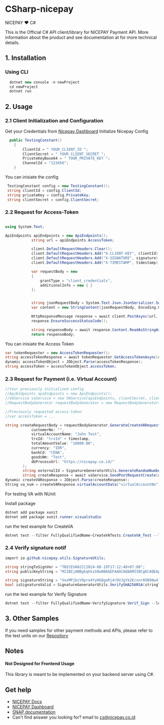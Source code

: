# CSharp-nicepay
NICEPAY ❤️ C#

This is the Official C# API client/library for NICEPAY Payment API. More information about the product and see documentation at for more technical details.

## 1. Installation
### Using CLI 
```csharp
  dotnet new console -n newProject 
  cd newProject
  dotnet run
```
## 2. Usage
### 2.1 Client Initialization and Configuration
Get your Credentials from [Nicepay Dashboard](https://bo.nicepay.co.id/)
Initialize Nicepay Config

```csharp
  public TestingConstant()
    {
        ClientId = " YOUR_CLIENT_ID ";
        ClientSecret = " YOUR_CLIENT_SECRET ";
        PrivateKeyBase64 = " YOUR_PRIVATE_KEY ";
        ChannelId = "123456";
    }
```
You can inisiate the config

```csharp
 TestingConstant config = new TestingConstant();
 string clientId = config.ClientId;
 string privateKey = config.PrivateKey;
 string clientSecret = config.ClientSecret;
```

### 2.2 Request for Access-Token

```csharp

using System.Text;

ApiEndpoints apiEndpoints = new ApiEndpoints();
            string url = apiEndpoints.AccessToken;

            client.DefaultRequestHeaders.Clear();
            client.DefaultRequestHeaders.Add("X-CLIENT-KEY", clientId);
            client.DefaultRequestHeaders.Add("X-SIGNATURE", signature);
            client.DefaultRequestHeaders.Add("X-TIMESTAMP", timestamp);

            var requestBody = new
            {
                grantType = "client_credentials",
                additionalInfo = new { }
            };


            string jsonRequestBody = System.Text.Json.JsonSerializer.Serialize(requestBody);
            var content = new StringContent(jsonRequestBody, Encoding.UTF8, "application/json");

            HttpResponseMessage response = await client.PostAsync(url, content);
            response.EnsureSuccessStatusCode();

            string responseBody = await response.Content.ReadAsStringAsync();
            return responseBody;
```

You can inisiate the Access Token

```csharp
var tokenRequester = new AccessTokenRequester();
string accessTokenResponse = await tokenRequester.GetAccessTokenAsync(clientId, signature, timestamp);
dynamic accessTokenObject = JObject.Parse(accessTokenResponse);
string accessToken = accessTokenObject.accessToken;
```

### 2.3 Request for Payment (i.e. Virtual Account)

```csharp
//Your previously initialized config
//ApiEndpoints apiEndpoints = new ApiEndpoints();
//VAService vaService = new VAService(apiEndpoints, clientSecret, clientId, channelId);
//RequestBodyGenerator requestBodyGenerator = new RequestBodyGenerator(clientId);

//Previously requested access-token
//var accessToken = ...

string createRequestBody = requestBodyGenerator.GenerateCreateVARequest(
            customerNo: "",
            virtualAccountName: "John Test",
            trxId: "trxId" + timestamp,
            totalAmountValue: "10000.00",
            currency: "IDR",
            bankCd: "CENA",
            goodsNm: "Test",
            dbProcessUrl: "https://nicepay.co.id/"
        );
        string externalId = SignatureGeneratorUtils.GenerateRandomNumberString(6);
        string createResponse = await vaService.SendPostRequestCreate(apiEndpoints.CreateVA, accessToken, timestamp, createRequestBody, externalId);
dynamic createVAResponse = JObject.Parse(createResponse);
String va_num = createVAResponse.virtualAccountData["virtualAccountNo"];
```
For testing VA with NUnit

Install package
```csharp
dotnet add package xunit
dotnet add package xunit.runner.visualstudio
```
run the test 
example for CreateVA
```csharp
dotnet test --filter FullyQualifiedName~CreateVATests.CreateVA_Test --logger "console;verbosity=detailed"
```


### 2.4 Verify signature notif 

```csharp
import io.github.nicepay.utils.SignatureUtils;

string stringToSignVer = "TNICEVA023|2024-08-19T17:12:40+07:00";
string publicKeyString = "MIIBIjANBgkqhkiG9w0BAQEFAAOCAQ8AMIIBCgKCAQEApizrKJl/1Legp3Zj8f0oTIjKnUWe2HJCBSoRsVLxtpf0Dr1MI+23y+AMNKKxVXxbvReZq/sD91uN4GFYMUr16LY9oX7nJXh9C1JlI4/Xb/Q9MF30o1XYvogHLATtvTR/KQ8hxrf6Nlj/yuzeqrT+PiQMZt1CaKiE6UMn36kq11DmDq4ocwcNhChKDudNZSZ4YYIFn5IgH05K+VsRjehpa0szbO8qHmvnprXVVcqvk7ZSS+6fYwDynOq0f552aL0LWX0glNhh9F0oJqmTreW4lM0mdhNDq4GhlJZl5IpaUiaGRM2Rz/t6spgwR7nqUhI9aE2kjzaorgP4ZWUGm3wlTwIDAQAB"; 

string signatureString = "VoxMPjbcV9pro4YyHGQgoRj4rDVJgYk2Ecxn+95B90w47Wnabtco35BfhGpR7a5RukUNnAdeOEBNczSFk4B9uYyu3jc+ceX+Dvz5OYSgSnw5CiMHtGiVnTAqCM/yHZ2MRpIEqekBc4BWMLVtexSWp0YEJjLyo9dZPrSkSbyLVuD7jkUbvmEpVdvK0uK15xb8jueCcDA6LYVXHkq/OMggS1/5mrLNriBhCGLuR7M7hBUJbhpOXSJJEy7XyfItTBA+3MRC2FLcvUpMDrn/wz1uH1+b9A6FP7mG0bRSBOm2BTLyf+xJR5+cdd88RhF70tNQdQxhqr4okVo3IFqlCz2FFg==";
bool isSignatureValid = SignatureGeneratorUtils.VerifySHA256RSA(stringToSignVer, publicKeyString, signatureString);
```
run the test 
example for Verify Signature
```csharp
dotnet test --filter FullyQualifiedName~VerifySignature.Verif_Sign --logger "console;verbosity=detailed"
```

## 3. Other Samples
If you need samples for other payment methods and APIs, 
please refer to the test units on our [Repository](https://github.com/nicepay-dev/java-nicepay/tree/main/src/test/java/com/nicepay/client)

## Notes
#### Not Designed for Frontend Usage
This library is meant to be implemented on your backend server using C#.

## Get help

- [NICEPAY Docs](https://docs.nicepay.co.id/)
- [NICEPAY Dashboard ](https://bo.nicepay.co.id/)
- [SNAP documentation](https://docs.nicepay.co.id/nicepay-api-snap)
- Can't find answer you looking for? email to [cs@nicepay.co.id](mailto:cs@nicepay.co.id)

